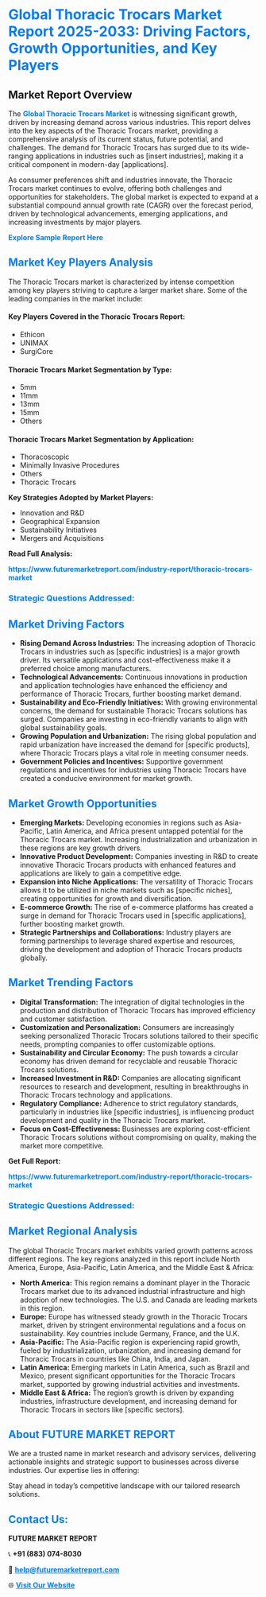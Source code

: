 <h1 style="color: #007BFF;">Global Thoracic Trocars Market Report 2025-2033: Driving Factors, Growth Opportunities, and Key Players</h1>

<section id="overview">
<h2>Market Report Overview</h2>
<p>The <a href="https://www.futuremarketreport.com/industry-report/thoracic-trocars-market" style="color: #007BFF; text-decoration: none;"><strong>Global Thoracic Trocars Market</strong></a> is witnessing significant growth, driven by increasing demand across various industries. This report delves into the key aspects of the Thoracic Trocars market, providing a comprehensive analysis of its current status, future potential, and challenges. The demand for Thoracic Trocars has surged due to its wide-ranging applications in industries such as [insert industries], making it a critical component in modern-day [applications].</p>
<p>As consumer preferences shift and industries innovate, the Thoracic Trocars market continues to evolve, offering both challenges and opportunities for stakeholders. The global market is expected to expand at a substantial compound annual growth rate (CAGR) over the forecast period, driven by technological advancements, emerging applications, and increasing investments by major players.</p>
</section>

<section id="overview">
<p><a href="https://www.futuremarketreport.com/request-sample/reportId=124153" style="color: #007BFF; text-decoration: none;"><strong>Explore Sample Report Here</strong></a></p>
</section>

<section id="key-players">
<h2 style="color: #007BFF;">Market Key Players Analysis</h2>
<p>The Thoracic Trocars market is characterized by intense competition among key players striving to capture a larger market share. Some of the leading companies in the market include:</p>
<h4>Key Players Covered in the Thoracic Trocars Report:</h4>
<ul><li>Ethicon</li><li>UNIMAX</li><li>SurgiCore</li></ul>
<h4>Thoracic Trocars Market Segmentation by Type:</h4>
<ul><li>5mm</li><li>11mm</li><li>13mm</li><li>15mm</li><li>Others</li></ul>

<h4>Thoracic Trocars Market Segmentation by Application:</h4>
<ul><li>Thoracoscopic</li><li>Minimally Invasive Procedures</li><li>Others</li><li>Thoracic Trocars</li></ul>
<p><strong>Key Strategies Adopted by Market Players:</strong></p>
<ul>
<li>Innovation and R&D</li>
<li>Geographical Expansion</li>
<li>Sustainability Initiatives</li>
<li>Mergers and Acquisitions</li>
</ul>
</section>

<section>
<p><strong>Read Full Analysis: </strong></p><a href="https://www.futuremarketreport.com/industry-report/thoracic-trocars-market" style="color: #007BFF; text-decoration: none;"><strong>https://www.futuremarketreport.com/industry-report/thoracic-trocars-market</strong></a>
<h3 style="color: #007BFF;">Strategic Questions Addressed:</h3>
</section>

<section id="driving-factors">
<h2 style="color: #007BFF;">Market Driving Factors</h2>
<ul>
<li><strong>Rising Demand Across Industries:</strong> The increasing adoption of Thoracic Trocars in industries such as [specific industries] is a major growth driver. Its versatile applications and cost-effectiveness make it a preferred choice among manufacturers.</li>
<li><strong>Technological Advancements:</strong> Continuous innovations in production and application technologies have enhanced the efficiency and performance of Thoracic Trocars, further boosting market demand.</li>
<li><strong>Sustainability and Eco-Friendly Initiatives:</strong> With growing environmental concerns, the demand for sustainable Thoracic Trocars solutions has surged. Companies are investing in eco-friendly variants to align with global sustainability goals.</li>
<li><strong>Growing Population and Urbanization:</strong> The rising global population and rapid urbanization have increased the demand for [specific products], where Thoracic Trocars plays a vital role in meeting consumer needs.</li>
<li><strong>Government Policies and Incentives:</strong> Supportive government regulations and incentives for industries using Thoracic Trocars have created a conducive environment for market growth.</li>
</ul>
</section>

<section id="growth-opportunities">
<h2 style="color: #007BFF;">Market Growth Opportunities</h2>
<ul>
<li><strong>Emerging Markets:</strong> Developing economies in regions such as Asia-Pacific, Latin America, and Africa present untapped potential for the Thoracic Trocars market. Increasing industrialization and urbanization in these regions are key growth drivers.</li>
<li><strong>Innovative Product Development:</strong> Companies investing in R&D to create innovative Thoracic Trocars products with enhanced features and applications are likely to gain a competitive edge.</li>
<li><strong>Expansion into Niche Applications:</strong> The versatility of Thoracic Trocars allows it to be utilized in niche markets such as [specific niches], creating opportunities for growth and diversification.</li>
<li><strong>E-commerce Growth:</strong> The rise of e-commerce platforms has created a surge in demand for Thoracic Trocars used in [specific applications], further boosting market growth.</li>
<li><strong>Strategic Partnerships and Collaborations:</strong> Industry players are forming partnerships to leverage shared expertise and resources, driving the development and adoption of Thoracic Trocars products globally.</li>
</ul>
</section>

<section id="trending-factors">
<h2 style="color: #007BFF;">Market Trending Factors</h2>
<ul>
<li><strong>Digital Transformation:</strong> The integration of digital technologies in the production and distribution of Thoracic Trocars has improved efficiency and customer satisfaction.</li>
<li><strong>Customization and Personalization:</strong> Consumers are increasingly seeking personalized Thoracic Trocars solutions tailored to their specific needs, prompting companies to offer customizable options.</li>
<li><strong>Sustainability and Circular Economy:</strong> The push towards a circular economy has driven demand for recyclable and reusable Thoracic Trocars solutions.</li>
<li><strong>Increased Investment in R&D:</strong> Companies are allocating significant resources to research and development, resulting in breakthroughs in Thoracic Trocars technology and applications.</li>
<li><strong>Regulatory Compliance:</strong> Adherence to strict regulatory standards, particularly in industries like [specific industries], is influencing product development and quality in the Thoracic Trocars market.</li>
<li><strong>Focus on Cost-Effectiveness:</strong> Businesses are exploring cost-efficient Thoracic Trocars solutions without compromising on quality, making the market more competitive.</li>
</ul>
</section>

<section>
<p><strong>Get Full Report: </strong></p><a href="https://www.futuremarketreport.com/industry-report/thoracic-trocars-market" style="color: #007BFF; text-decoration: none;"><strong>https://www.futuremarketreport.com/industry-report/thoracic-trocars-market</strong></a>
<h3 style="color: #007BFF;">Strategic Questions Addressed:</h3>
</section>


<section id="regional-analysis">
<h2 style="color: #007BFF;">Market Regional Analysis</h2>
<p>The global Thoracic Trocars market exhibits varied growth patterns across different regions. The key regions analyzed in this report include North America, Europe, Asia-Pacific, Latin America, and the Middle East & Africa:</p>
<ul>
<li><strong>North America:</strong> This region remains a dominant player in the Thoracic Trocars market due to its advanced industrial infrastructure and high adoption of new technologies. The U.S. and Canada are leading markets in this region.</li>
<li><strong>Europe:</strong> Europe has witnessed steady growth in the Thoracic Trocars market, driven by stringent environmental regulations and a focus on sustainability. Key countries include Germany, France, and the U.K.</li>
<li><strong>Asia-Pacific:</strong> The Asia-Pacific region is experiencing rapid growth, fueled by industrialization, urbanization, and increasing demand for Thoracic Trocars in countries like China, India, and Japan.</li>
<li><strong>Latin America:</strong> Emerging markets in Latin America, such as Brazil and Mexico, present significant opportunities for the Thoracic Trocars market, supported by growing industrial activities and investments.</li>
<li><strong>Middle East & Africa:</strong> The region’s growth is driven by expanding industries, infrastructure development, and increasing demand for Thoracic Trocars in sectors like [specific sectors].</li>
</ul>
</section>

<footer>
<h2 style="color: #007BFF;">About FUTURE MARKET REPORT</h2>
<p>We are a trusted name in market research and advisory services, delivering actionable insights and strategic support to businesses across diverse industries. Our expertise lies in offering:</p>

<p>Stay ahead in today’s competitive landscape with our tailored research solutions.</p>

<h2 style="color: #007BFF;">Contact Us:</h2>
<p><strong>FUTURE MARKET REPORT</strong></p>
<p>📞 <strong>+91 (883) 074-8030</strong></p>
<p>📧 <strong><a href="mailto:help@futuremarketreport.com" style="color: #007BFF;">help@futuremarketreport.com</a></strong></p>
<p>🌐 <strong><a href="https://www.futuremarketreport.com/" style="color: #007BFF;">Visit Our Website</a></strong></p>
</footer>
